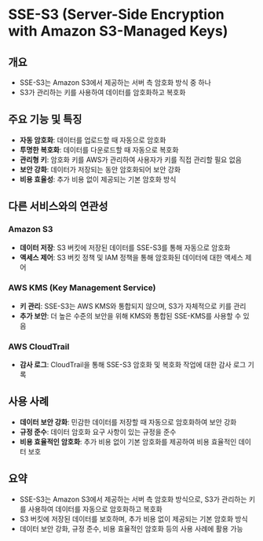 # SSE-S3 (Server-Side Encryption with Amazon S3-Managed Keys)

## 개요
- SSE-S3는 Amazon S3에서 제공하는 서버 측 암호화 방식 중 하나
- S3가 관리하는 키를 사용하여 데이터를 암호화하고 복호화

## 주요 기능 및 특징
- **자동 암호화**: 데이터를 업로드할 때 자동으로 암호화
- **투명한 복호화**: 데이터를 다운로드할 때 자동으로 복호화
- **관리형 키**: 암호화 키를 AWS가 관리하여 사용자가 키를 직접 관리할 필요 없음
- **보안 강화**: 데이터가 저장되는 동안 암호화되어 보안 강화
- **비용 효율성**: 추가 비용 없이 제공되는 기본 암호화 방식

## 다른 서비스와의 연관성
### Amazon S3
- **데이터 저장**: S3 버킷에 저장된 데이터를 SSE-S3를 통해 자동으로 암호화
- **액세스 제어**: S3 버킷 정책 및 IAM 정책을 통해 암호화된 데이터에 대한 액세스 제어

### AWS KMS (Key Management Service)
- **키 관리**: SSE-S3는 AWS KMS와 통합되지 않으며, S3가 자체적으로 키를 관리
- **추가 보안**: 더 높은 수준의 보안을 위해 KMS와 통합된 SSE-KMS를 사용할 수 있음

### AWS CloudTrail
- **감사 로그**: CloudTrail을 통해 SSE-S3 암호화 및 복호화 작업에 대한 감사 로그 기록

## 사용 사례
- **데이터 보안 강화**: 민감한 데이터를 저장할 때 자동으로 암호화하여 보안 강화
- **규정 준수**: 데이터 암호화 요구 사항이 있는 규정을 준수
- **비용 효율적인 암호화**: 추가 비용 없이 기본 암호화를 제공하여 비용 효율적인 데이터 보호

## 요약
- SSE-S3는 Amazon S3에서 제공하는 서버 측 암호화 방식으로, S3가 관리하는 키를 사용하여 데이터를 자동으로 암호화하고 복호화
- S3 버킷에 저장된 데이터를 보호하며, 추가 비용 없이 제공되는 기본 암호화 방식
- 데이터 보안 강화, 규정 준수, 비용 효율적인 암호화 등의 사용 사례에 활용 가능